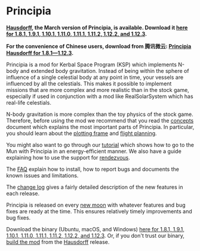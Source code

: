 # Principia

**[Hausdorff](https://github.com/mockingbirdnest/Principia/wiki/Change-Log#hausdorff), the March version of Principia, is available.  Download it [here for 1.8.1, 1.9.1, 1.10.1, 1.11.0, 1.11.1, 1.11.2, 1.12.2, and 1.12.3](https://bit.ly/3C37gTk).**

**For the convenience of Chinese users, download from 腾讯微云: [Principia Hausdorff for 1.8.1—1.12.3](https://share.weiyun.com/meLoC9Dw).**

Principia is a mod for Kerbal Space Program (KSP) which implements N-body and extended body gravitation.  Instead of being within the sphere of influence of a single celestial body at any point in time, your vessels are influenced by all the celestials.  This makes it possible to implement missions that are more complex and more realistic than in the stock game, especially if used in conjunction with a mod like RealSolarSystem which has real-life celestials.

N-body gravitation is more complex than the toy physics of the stock game.  Therefore, before using the mod we recommend that you read the [concepts](https://github.com/mockingbirdnest/Principia/wiki/Concepts) document which explains the most important parts of Principia.  In particular, you should learn about the [plotting frame](https://github.com/mockingbirdnest/Principia/wiki/Concepts#plotting-frame) and [flight planning](https://github.com/mockingbirdnest/Principia/wiki/Concepts#flight-planning).

You might also want to go through our
[tutorial](https://github.com/mockingbirdnest/Principia/wiki/A-guide-to-going-to-the-Mun-with-Principia) which shows how 
to go to the Mun with Principia in an energy-efficient manner.  We also have a guide explaining how to use the support for [rendezvous](https://github.com/mockingbirdnest/Principia/wiki/A-guide-to-performing-low-orbit-rendezvous).

The [FAQ](https://github.com/mockingbirdnest/Principia/wiki/Installing,-reporting-bugs,-and-frequently-asked-questions) explain how to install, how to report bugs and documents the known issues and limitations.

The [change log](https://github.com/mockingbirdnest/Principia/wiki/Change-Log) gives a fairly detailed description of the new features in each release.

Principia is released on every [new moon](https://en.wikipedia.org/wiki/New_moon) with whatever features and bug fixes are ready at the time.  This ensures relatively timely improvements and bug fixes.

Download the binary (Ubuntu, macOS, and Windows) [here for 1.8.1, 1.9.1, 1.10.1, 1.11.0, 1.11.1, 1.11.2, 1.12.2, and 1.12.3](https://bit.ly/3C37gTk).  Or, if you don't trust our binary, [build the mod](https://github.com/mockingbirdnest/Principia/blob/master/documentation/Setup.md) from the [Hausdorff](https://github.com/mockingbirdnest/Principia/releases/tag/2022030218-Hausdorff) release.
